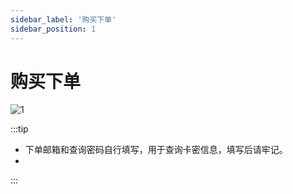 ```yaml
---
sidebar_label: '购买下单'
sidebar_position: 1
---
```


# 购买下单

![1](https://file.duoduo.hk.cn/imgs/docs/takeorder.png)

:::tip  
  

 - 下单邮箱和查询密码自行填写，用于查询卡密信息，填写后请牢记。
 - 

  
:::
<!--stackedit_data:
eyJoaXN0b3J5IjpbMTUwNjYwOTY2MCwtODc1ODU5NTQ5LC0xMz
A4MzI4NDQsLTE2OTc4Mzk4MSwtMTY5OTQ4NzAzNiwtMjI4NjM2
MjA5LC02MDE1MDg2ODldfQ==
-->